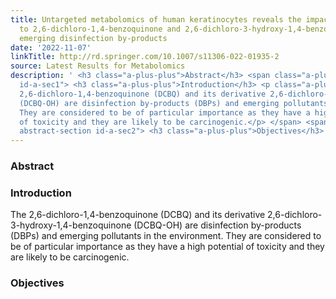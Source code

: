 ```yaml
---
title: Untargeted metabolomics of human keratinocytes reveals the impact of exposure
  to 2,6-dichloro-1,4-benzoquinone and 2,6-dichloro-3-hydroxy-1,4-benzoquinone as
  emerging disinfection by-products
date: '2022-11-07'
linkTitle: http://rd.springer.com/10.1007/s11306-022-01935-2
source: Latest Results for Metabolomics
description: ' <h3 class="a-plus-plus">Abstract</h3> <span class="a-plus-plus abstract-section
  id-a-sec1"> <h3 class="a-plus-plus">Introduction</h3> <p class="a-plus-plus">The
  2,6-dichloro-1,4-benzoquinone (DCBQ) and its derivative 2,6-dichloro-3-hydroxy-1,4-benzoquinone
  (DCBQ-OH) are disinfection by-products (DBPs) and emerging pollutants in the environment.
  They are considered to be of particular importance as they have a high potential
  of toxicity and they are likely to be carcinogenic.</p> </span> <span class="a-plus-plus
  abstract-section id-a-sec2"> <h3 class="a-plus-plus">Objectives</h3> <p ...'
---
```

 <h3 class="a-plus-plus">Abstract</h3> <span class="a-plus-plus abstract-section id-a-sec1"> <h3 class="a-plus-plus">Introduction</h3> <p class="a-plus-plus">The 2,6-dichloro-1,4-benzoquinone (DCBQ) and its derivative 2,6-dichloro-3-hydroxy-1,4-benzoquinone (DCBQ-OH) are disinfection by-products (DBPs) and emerging pollutants in the environment. They are considered to be of particular importance as they have a high potential of toxicity and they are likely to be carcinogenic.</p> </span> <span class="a-plus-plus abstract-section id-a-sec2"> <h3 class="a-plus-plus">Objectives</h3> <p ...